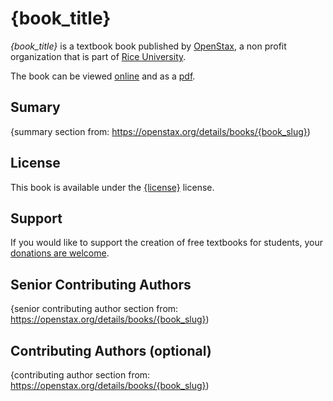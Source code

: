 # {book_title}

_{book_title}_ is a textbook book published by [OpenStax](https://openstax.org/), a non profit organization that is part of [Rice University](https://www.rice.edu/).

The book can be viewed [online](https://openstax.org/details/books/{book_slug}) and as a [pdf](https://assets.openstax.org/oscms-prodcms/media/documents/###.pdf).

## Sumary
{summary section from: https://openstax.org/details/books/{book_slug})

## License
This book is available under the [{license}](https://github.com/openstax/content-synchronizer/blob/main/licenses/{license}) license.

## Support
If you would like to support the creation of free textbooks for students, your [donations are welcome](https://riceconnect.rice.edu/donation/support-openstax-banner).

## Senior Contributing Authors
{senior contributing author section from: https://openstax.org/details/books/{book_slug})

## Contributing Authors (optional)
{contributing author section from: https://openstax.org/details/books/{book_slug})
